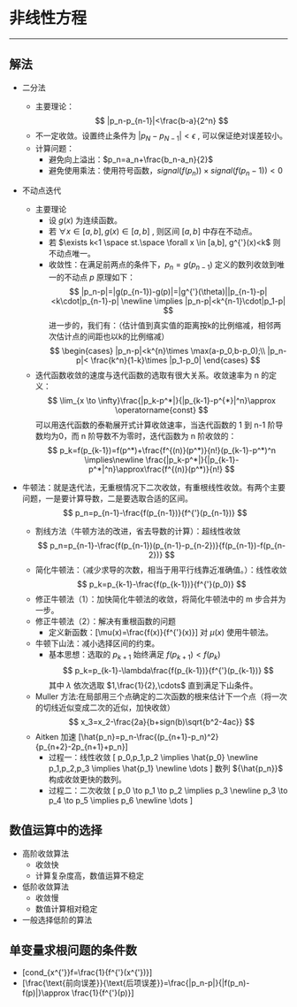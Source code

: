# 非线性方程
---
## 解法
* 二分法
    * 主要理论：
    $$
    |p_n-p_{n-1}|<\frac{b-a}{2^n}
    $$
    * 不一定收敛。设置终止条件为 $|p_N-p_{N-1}|<\epsilon$ , 可以保证绝对误差较小。
    * 计算问题：
        * 避免向上溢出：$p_n=a_n+\frac{b_n-a_n}{2}$
        * 避免使用乘法：使用符号函数，$signal(f(p_n))\times signal(f(p_n-1)) <0$
* 不动点迭代
    * 主要理论
        * 设 $g(x)$ 为连续函数。
        * 若 $\forall x \in [a,b], g(x) \in [a,b]$ , 则区间 $[a,b]$ 中存在不动点。
        * 若 $\exists k<1 \space st.\space \forall x \in [a,b], g^{'}(x)<k$ 则不动点唯一。
        * 收敛性：在满足前两点的条件下，$p_n=g(p_{n-1})$ 定义的数列收敛到唯一的不动点 $p$ 原理如下：
        $$
        |p_n-p|=|g(p_{n-1})-g(p)|=|g^{'}(\theta)||p_{n-1}-p|<k\cdot|p_{n-1}-p| \newline \implies |p_n-p|<k^{n-1}\cdot|p_1-p|
        $$ 
        进一步的，我们有：（估计值到真实值的距离按k的比例缩减，相邻两次估计点的间距也以k的比例缩减）
        $$  
        \begin{cases} 
        |p_n-p|<k^{n}\times \max(a-p_0,b-p_0);\\
        |p_n-p|< \frac{k^n}{1-k}\times |p_1-p_0| 
        \end{cases}
        $$
    * 迭代函数收敛的速度与迭代函数的选取有很大关系。收敛速率为 n 的定义：
    $$
    \lim_{x \to \infty}\frac{|p_k-p^*|}{|p_{k-1}-p^{*}|^n}\approx \operatorname{const}
    $$
    可以用迭代函数的泰勒展开式计算收敛速率，当迭代函数的 1 到 n-1 阶导数均为0，而 n 阶导数不为零时，迭代函数为 n 阶收敛的：
    $$
    p_k=f(p_{k-1})=f(p^*)+\frac{f^{(n)}(p^*)}{n!}(p_{k-1}-p^*)^n \implies\newline
    \frac{|p_k-p^*|}{|p_{k-1}-p^*|^n}\approx\frac{f^{(n)}(p^*)}{n!}
    $$
    
* 牛顿法：就是迭代法，无重根情况下二次收敛，有重根线性收敛。有两个主要问题，一是要计算导数，二是要选取合适的区间。
$$
p_n=p_{n-1}-\frac{f(p_{n-1})}{f^{'}(p_{n-1})}
$$
    * 割线方法（牛顿方法的改进，省去导数的计算）：超线性收敛
    $$
    p_n=p_{n-1}-\frac{f(p_{n-1})(p_{n-1}-p_{n-2})}{f(p_{n-1})-f(p_{n-2})}
    $$
    * 简化牛顿法：（减少求导的次数，相当于用平行线靠近准确值。）：线性收敛
    $$
    p_k=p_{k-1}-\frac{f(p_{k-1})}{f^{'}(p_0)}
    $$
    * 修正牛顿法（1）：加快简化牛顿法的收敛，将简化牛顿法中的 m 步合并为一步。
    * 修正牛顿法（2）：解决有重根函数的问题
        * 定义新函数：\[\mu(x)=\frac{f(x)}{f^{'}(x)}\]
        对 $\mu(x)$ 使用牛顿法。
    * 牛顿下山法：减小选择区间的约束。
        * 基本思想：选取的 $p_{k+1}$ 始终满足 $f(p_{k+1})<f(p_k)$
        $$
        p_k=p_{k-1}-\lambda\frac{f(p_{k-1})}{f^{'}(p_{k-1})}
        $$
        其中 $\lambda$ 依次选取 $1,\frac{1}{2},\cdots$ 直到满足下山条件。
    * Muller 方法:在局部用三个点确定的二次函数的根来估计下一个点（将一次的切线近似变成二次的近似，加快收敛）
    $$
    x_3=x_2-\frac{2a}{b+sign(b)\sqrt{b^2-4ac}}
    $$
    * Aitken 加速 \[\hat{p_n}=p_n-\frac{(p_{n+1}-p_n)^2}{p_{n+2}-2p_{n+1}+p_n}\]
        * 过程一：线性收敛
        \[
            p_0,p_1,p_2 \implies \hat{p_0} \newline
            p_1,p_2,p_3 \implies \hat{p_1} \newline
            \dots
        \] 
        数列 ${\hat{p_n}}$ 构成收敛更快的数列。
        * 过程二：二次收敛
        \[
            p_0 \to p_1 \to p_2 \implies p_3 \newline
            p_3 \to p_4 \to p_5 \implies p_6 \newline
            \dots
        \]
## 数值运算中的选择
* 高阶收敛算法
    * 收敛快
    * 计算复杂度高，数值运算不稳定
* 低阶收敛算法
    * 收敛慢
    * 数值计算相对稳定
* 一般选择低阶的算法
## 单变量求根问题的条件数
* \[cond_{x^{'}}f=\frac{1}{f^{'}(x^{'})}\]
* \[\frac{\text{前向误差}}{\text{后项误差}}=\frac{|p_n-p|}{|f(p_n)-f(p)|}\approx \frac{1}{f^{'}(p)}\]